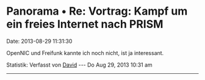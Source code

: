 Panorama • Re: Vortrag: Kampf um ein freies Internet nach PRISM
===============================================================

Date: 2013-08-29 11:31:30

OpenNIC und Freifunk kannte ich noch nicht, ist ja interessant.

Statistik: Verfasst von
[David](http://forum.yacy-websuche.de/memberlist.php?mode=viewprofile&u=8887)
--- Do Aug 29, 2013 10:31 am

------------------------------------------------------------------------
